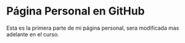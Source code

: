 # Página Personal en GitHub

Esta es la primera parte de mi página personal, sera modificada mas adelante en el curso.